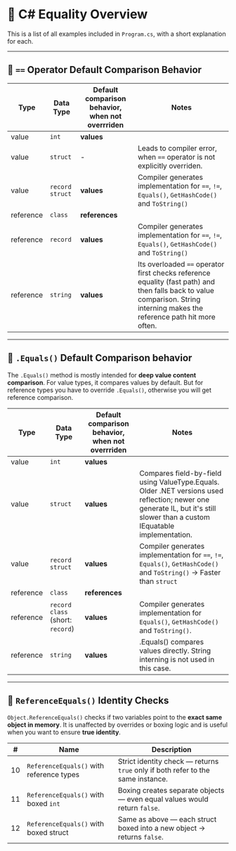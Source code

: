 # 🧪 C# Equality Overview

This is a list of all examples included in `Program.cs`, with a short explanation for each.

---

## 🔹 `==` Operator Default Comparison Behavior

| Type		 	| Data Type 		| Default comparison behavior, when not overrriden| Notes 						|
|----------------|-------------------|-------|-----------------------------------------------------------------------|
| value		 	| `int`    			| **values** | 																		|
| value		 	| `struct` 			| - | Leads to compiler error, when `==` operator is not explicitly overriden.	|
| value	 		| `record struct` 	| **values** | Compiler generates implementation for `==`, `!=`, `Equals()`, `GetHashCode()` and `ToString()` |
| reference	 	| `class`  			| **references** | 																	|
| reference	 	| `record` 			| **values** | Compiler generates implementation for `==`, `!=`, `Equals()`, `GetHashCode()` and `ToString()` |
| reference	 	| `string` 			| **values** |  Its overloaded `==` operator first checks reference equality (fast path) and then falls back to value comparison. String interning makes the reference path hit more often. |

---

## 🔹 `.Equals()` Default Comparison behavior

The `.Equals()` method is mostly intended for **deep value content comparison**. For value types, it compares values by default. But for reference types you have to override `.Equals()`, otherwise you will get reference comparison.

| Type		 	| Data Type 		| Default comparison behavior, when not overrriden | Notes	 										|
|---------------|-------------------|-----------|---------------------------------------------------------------------------------------|
| value		 	| `int`    			| **values** 	| 																						|
| value		 	| `struct` 			| **values** 	| Compares field-by-field using ValueType.Equals. Older .NET versions used reflection; newer one generate IL, but it's still slower than a custom IEquatable<T> implementation. |
| value	 		| `record struct` 	| **values** 	| Compiler generates implementation for `==`, `!=`, `Equals()`, `GetHashCode()` and `ToString()` -> Faster than `struct`	|
| reference	 	| `class`  			| **references** | 																						|
| reference	 	| `record class` (short: `record`)	| **values** 	| Compiler generates implementation for `Equals()`, `GetHashCode()` and `ToString()`.	|
| reference	 	| `string` 			| **values** 	| .Equals() compares values directly. String interning is not used in this case. 		|

---

## 🔹 `ReferenceEquals()` Identity Checks

`Object.ReferenceEquals()` checks if two variables point to the **exact same object in memory**. It is unaffected by overrides or boxing logic and is useful when you want to ensure **true identity**.


| #     | Name                                                 | Description                                                                 |
|-------|------------------------------------------------------|-----------------------------------------------------------------------------|
| 10    | `ReferenceEquals()` with reference types             | Strict identity check — returns `true` only if both refer to the same instance. |
| 11    | `ReferenceEquals()` with boxed `int`                 | Boxing creates separate objects — even equal values would return `false`.        |
| 12    | `ReferenceEquals()` with boxed struct                | Same as above — each struct boxed into a new object → returns `false`.     |
